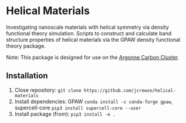 # Helical Materials
Investigating nanoscale materials with helical symmetry via density functional theory simulation. Scripts to construct and calculate band structure properties of helical materials via the GPAW density functional theory package. 

Note: This package is designed for use on the [Argonne Carbon Cluster](https://wiki.anl.gov/cnm/HPC/Carbon_Cluster_-_Overview).

## Installation
1. Close repository: `git clone https://github.com/jcrewse/helical-materials`
2. Install dependencies: 
GPAW `conda install -c conda-forge gpaw`, 
supercell-core `pip3 install supercell-core --user`
3. Install package (from): `pip3 install -e .`
